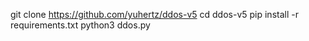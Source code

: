 git clone https://github.com/yuhertz/ddos-v5
cd ddos-v5
pip install -r requirements.txt
python3 ddos.py
